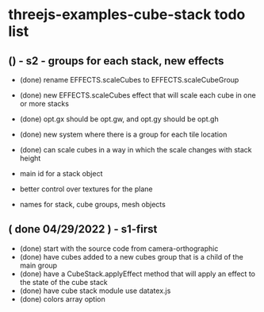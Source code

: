 # threejs-examples-cube-stack todo list

## () - s2 - groups for each stack, new effects
* (done) rename EFFECTS.scaleCubes to EFFECTS.scaleCubeGroup
* (done) new EFFECTS.scaleCubes effect that will scale each cube in one or more stacks
* (done) opt.gx should be opt.gw, and opt.gy should be opt.gh
* (done) new system where there is a group for each tile location
* (done) can scale cubes in a way in which the scale changes with stack height

* main id for a stack object
* better control over textures for the plane
* names for stack, cube groups, mesh objects

## ( done 04/29/2022 ) - s1-first
* (done) start with the source code from camera-orthographic
* (done) have cubes added to a new cubes group that is a child of the main group
* (done) have a CubeStack.applyEffect method that will apply an effect to the state of the cube stack
* (done) have cube stack module use datatex.js
* (done) colors array option

